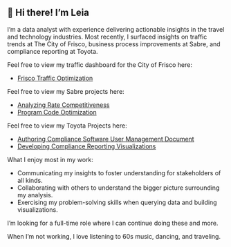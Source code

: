 ## 👋 Hi there! I’m Leia  

I’m a data analyst with experience delivering actionable insights in the travel and technology industries. Most recently, I surfaced insights on traffic trends at The City of Frisco, business process improvements at Sabre, and compliance reporting at Toyota.

Feel free to view my traffic dashboard for the City of Frisco here: 
- [Frisco Traffic Optimization](https://github.com/leia-sing/Frisco-Traffic-Optimization)

Feel free to view my Sabre projects here:
- [Analyzing Rate Competitiveness](https://github.com/leia-sing/Sabre-Internship-Project-Analyzing-Rate-Competitiveness)
- [Program Code Optimization](https://github.com/leia-sing/Sabre-Internship-Project-Program-Code-Optimization)

Feel free to view my Toyota Projects here:
- [Authoring Compliance Software User Management Document](https://github.com/leia-sing/Toyota-Internship-Authoring-User-Management-Documentation)
- [Developing Compliance Reporting Visualizations](https://github.com/leia-sing/Toyota-Internship-Developing-Compliance-Reporting-Visualizations)

What I enjoy most in my work: 

- Communicating my insights to foster understanding for stakeholders of all kinds.
- Collaborating with others to understand the bigger picture surrounding my analysis.
- Exercising my problem-solving skills when querying data and building visualizations.

I’m looking for a full-time role where I can continue doing these and more.

When I’m not working, I love listening to 60s music, dancing, and traveling.

<!--
**leia-sing/leia-sing** is a ✨ _special_ ✨ repository because its `README.md` (this file) appears on your GitHub profile.

Here are some ideas to get you started:

- 🔭 I’m currently working on ...
- 🌱 I’m currently learning ...
- 👯 I’m looking to collaborate on ...
- 🤔 I’m looking for help with ...
- 💬 Ask me about ...
- 📫 How to reach me: ...
- 😄 Pronouns: ...
- ⚡ Fun fact: ...
-->
